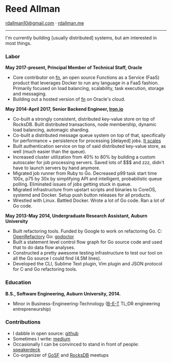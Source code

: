 # Reed Allman

<rdallman10@gmail.com> · [rdallman.me]

-------------------------------------------------------------------

I'm currently building [usually distributed] systems, but am interested in most
things.

### Labor

**May 2017-present, Principal Member of Technical Staff, Oracle**

  *  Core contributor on [fn], an open source Functions as a Service (FaaS)
     product that leverages Docker to run any language in a FaaS fashion.
     Primarily focused on load balancing, scalability, task execution, storage
     and messaging.
  *  Building out a hosted version of [fn] on Oracle's cloud.

**May 2014-April 2017, Senior Backend Engineer, [Iron.io]**

  *  Co-built a strongly consistent, distributed key-value store on top of RocksDB.
     Built distributed transactions, node membership, dynamic load balancing,
     automagic sharding.
  *  Co-built a distributed message queue system on top of that, specifically
     for performance + persistence for processing [delayed] jobs. [It scales]
  *  Built authentication service on top of said distributed key-value store,
     as well (much easier than the queue).
  *  Increased cluster utilization from 40% to 80% by building a custom
     autoscaler for job processing servers. Saved lots of $$$ and zzz,
     didn't have to launch servers by hand anymore.
  *  Migrated job runner from Ruby to Go. Decreased p99 task start time 100x,
     p75 by 30x by simplifying API and intelligent, probabilistic queue
     polling. Eliminated issues of jobs getting stuck in queue.
  *  Migrated infrastructure from upstart scripts and binaries to CoreOS,
     systemd and Docker. Setup push button releases for all products.
  *  Wrestled with Linux. Battled Docker. Wrote a lot of Go code. Ran a lot of
     Go code.

**May 2013-May 2014, Undergraduate Research Assistant, Auburn University** 

  *  Built refactoring tools. Funded by Google to work on refactoring Go. C:
     [OpenRefactory] Go: [godoctor]
  *  Built a statement level control flow graph for Go source code and used
     that to do data flow analyses.
  *  Constructed a pretty awesome testing infrastructure to test our tool on
     all the Go source I could find (4.5M lines).
  *  Developed the CLI, Sublime Text plugin, Vim plugin and JSON protocol for
     C and Go refactoring tools.

### Education

**B.S., Software Engineering, Auburn University, 2014.**

  *  Minor in Business-Engineering-Technology ([B-E-T] TL;DR engineering entrepreneurship)

### Contributions

  *  I dabble in open source: [github]
  *  Sometimes I write: [medium]
  *  Occasionally I can be convinced to stand in front of people: [speakerdeck]
  *  Co-organizer of [GoSF] and [RocksDB] meetups

[It scales]:https://www.iron.io/1m-msgsec-ironmqv3-hits-dos-commas/
[B-E-T]:https://eng.auburn.edu/research/centers/twc/bet-program/index.html
[github]:https://github.com/rdallman
[godoctor]:https://github.com/godoctor/godoctor
[Iron.io]:https://iron.io
[OpenRefactory]:https://dl.acm.org/citation.cfm?id=2541349
[rdallman.me]:https://www.rdallman.me
[speakerdeck]:https://speakerdeck.com/rdallman
[GoSF]:https://www.meetup.com/golangsf
[RocksDB]:https://www.meetup.com/RocksDB
[medium]: https://medium.com/@rdallman10
[fn]:https://github.com/fnproject/fn
